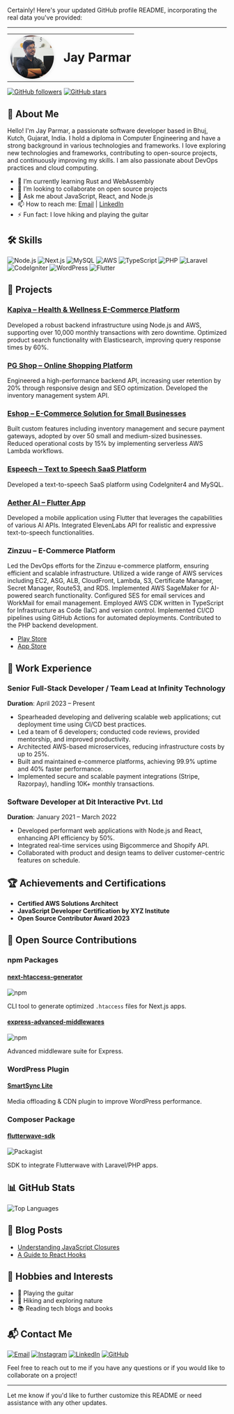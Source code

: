Certainly! Here's your updated GitHub profile README, incorporating the real data you've provided:

---

<table>
  <tr>
    <td>
      <img src="IMG_0427.jpeg" alt="Jay Parmar" width="100" style="border-radius: 50%; box-shadow: 0 2px 8px rgba(0, 0, 0, 0.1);" />
    </td>
    <td style="vertical-align: middle; padding-left: 15px;">
      <h1 style="margin: 0;">Jay Parmar</h1>
    </td>
  </tr>
</table>

[![GitHub followers](https://img.shields.io/github/followers/jaysparmar?label=Followers\&style=social)](https://github.com/jaysparmar?tab=followers)
[![GitHub stars](https://img.shields.io/github/stars/jaysparmar?label=Stars\&style=social)](https://github.com/jaysparmar?tab=repositories)

## 👋 About Me

Hello! I'm Jay Parmar, a passionate software developer based in Bhuj, Kutch, Gujarat, India. I hold a diploma in Computer Engineering and have a strong background in various technologies and frameworks. I love exploring new technologies and frameworks, contributing to open-source projects, and continuously improving my skills. I am also passionate about DevOps practices and cloud computing.

* 🌱 I’m currently learning Rust and WebAssembly
* 👯 I’m looking to collaborate on open source projects
* 💬 Ask me about JavaScript, React, and Node.js
* 📫 How to reach me: [Email](mailto:bharticloud@gmail.com) | [LinkedIn](https://www.linkedin.com/in/jaykumar-parmar-76032028a)
* ⚡ Fun fact: I love hiking and playing the guitar

## 🛠 Skills

![Node.js](https://img.shields.io/badge/-Node.js-339933?logo=node.js\&logoColor=white\&style=flat)
![Next.js](https://img.shields.io/badge/-Next.js-000000?logo=next.js\&logoColor=white\&style=flat)
![MySQL](https://img.shields.io/badge/-MySQL-4479A1?logo=mysql\&logoColor=white\&style=flat)
![AWS](https://img.shields.io/badge/-AWS-FF9900?logo=amazon-aws\&logoColor=white\&style=flat)
![TypeScript](https://img.shields.io/badge/-TypeScript-007ACC?logo=typescript\&logoColor=white\&style=flat)
![PHP](https://img.shields.io/badge/-PHP-777BB4?logo=php\&logoColor=white\&style=flat)
![Laravel](https://img.shields.io/badge/-Laravel-FF2D20?logo=laravel\&logoColor=white\&style=flat)
![CodeIgniter](https://img.shields.io/badge/-CodeIgniter-EF4223?logo=codeigniter\&logoColor=white\&style=flat)
![WordPress](https://img.shields.io/badge/-WordPress-21759B?logo=wordpress\&logoColor=white\&style=flat)
![Flutter](https://img.shields.io/badge/-Flutter-02569B?logo=flutter\&logoColor=white\&style=flat)

## 🚀 Projects

### [Kapiva – Health & Wellness E-Commerce Platform](https://kapiva.in)

Developed a robust backend infrastructure using Node.js and AWS, supporting over 10,000 monthly transactions with zero downtime. Optimized product search functionality with Elasticsearch, improving query response times by 60%.

### [PG Shop – Online Shopping Platform](https://pgshop.in)

Engineered a high-performance backend API, increasing user retention by 20% through responsive design and SEO optimization. Developed the inventory management system API.

### [Eshop – E-Commerce Solution for Small Businesses](https://vendor.eshopweb.store)

Built custom features including inventory management and secure payment gateways, adopted by over 50 small and medium-sized businesses. Reduced operational costs by 15% by implementing serverless AWS Lambda workflows.

### [Espeech – Text to Speech SaaS Platform](https://espeech.in)

Developed a text-to-speech SaaS platform using CodeIgniter4 and MySQL.

### [Aether AI – Flutter App](#)

Developed a mobile application using Flutter that leverages the capabilities of various AI APIs. Integrated ElevenLabs API for realistic and expressive text-to-speech functionalities.

### Zinzuu – E-Commerce Platform

Led the DevOps efforts for the Zinzuu e-commerce platform, ensuring efficient and scalable infrastructure. Utilized a wide range of AWS services including EC2, ASG, ALB, CloudFront, Lambda, S3, Certificate Manager, Secret Manager, Route53, and RDS. Implemented AWS SageMaker for AI-powered search functionality. Configured SES for email services and WorkMail for email management. Employed AWS CDK written in TypeScript for Infrastructure as Code (IaC) and version control. Implemented CI/CD pipelines using GitHub Actions for automated deployments. Contributed to the PHP backend development.

* [Play Store](https://play.google.com/store/apps/details?id=com.zinzuu.store)
* [App Store](https://apps.apple.com/in/app/zinzuu/id6618138386)

## 💼 Work Experience

### Senior Full-Stack Developer / Team Lead at Infinity Technology

**Duration**: April 2023 – Present

* Spearheaded developing and delivering scalable web applications; cut deployment time using CI/CD best practices.
* Led a team of 6 developers; conducted code reviews, provided mentorship, and improved productivity.
* Architected AWS-based microservices, reducing infrastructure costs by up to 25%.
* Built and maintained e-commerce platforms, achieving 99.9% uptime and 40% faster performance.
* Implemented secure and scalable payment integrations (Stripe, Razorpay), handling 10K+ monthly transactions.

### Software Developer at Dit Interactive Pvt. Ltd

**Duration**: January 2021 – March 2022

* Developed performant web applications with Node.js and React, enhancing API efficiency by 50%.
* Integrated real-time services using Bigcommerce and Shopify API.
* Collaborated with product and design teams to deliver customer-centric features on schedule.

## 🏆 Achievements and Certifications

* **Certified AWS Solutions Architect**
* **JavaScript Developer Certification by XYZ Institute**
* **Open Source Contributor Award 2023**

## 🌟 Open Source Contributions

### npm Packages

#### [next-htaccess-generator](https://www.npmjs.com/package/next-htaccess-generator)

![npm](https://img.shields.io/npm/dw/next-htaccess-generator?label=Downloads\&style=flat)

CLI tool to generate optimized `.htaccess` files for Next.js apps.

#### [express-advanced-middlewares](https://www.npmjs.com/package/express-advanced-middlewares)

![npm](https://img.shields.io/npm/dw/express-advanced-middlewares?label=Downloads\&style=flat)

Advanced middleware suite for Express.

### WordPress Plugin

#### [SmartSync Lite](https://wordpress.org/plugins/smartsync-lite-media-offloader-and-assets-cdn/)

Media offloading & CDN plugin to improve WordPress performance.

### Composer Package

#### [flutterwave-sdk](https://packagist.org/packages/jaysparmar/flutterwave-sdk)

![Packagist](https://img.shields.io/packagist/dt/jaysparmar/flutterwave-sdk?label=Downloads\&style=flat)

SDK to integrate Flutterwave with Laravel/PHP apps.

## 📊 GitHub Stats

![Top Languages](https://github-readme-stats.vercel.app/api/top-langs/?username=jaysparmar\&layout=compact\&theme=radical)

## 📝 Blog Posts

* [Understanding JavaScript Closures](https://blog.example.com/js-closures)
* [A Guide to React Hooks](https://blog.example.com/react-hooks)

## 🎨 Hobbies and Interests

* 🎸 Playing the guitar
* 🥾 Hiking and exploring nature
* 📚 Reading tech blogs and books

## 📬 Contact Me

[![Email](https://img.shields.io/badge/Email-D14836?style=flat\&logo=gmail\&logoColor=white)](mailto:bharticloud@gmail.com)
[![Instagram](https://img.shields.io/badge/Instagram-E4405F?style=flat\&logo=instagram\&logoColor=white)](https://www.instagram.com/jayparmar.js/)
[![LinkedIn](https://img.shields.io/badge/LinkedIn-0077B5?style=flat\&logo=linkedin\&logoColor=white)](https://www.linkedin.com/in/jaykumar-parmar-76032028a)
[![GitHub](https://img.shields.io/badge/GitHub-181717?style=flat\&logo=github\&logoColor=white)](https://github.com/jaysparmar)

Feel free to reach out to me if you have any questions or if you would like to collaborate on a project!

---

Let me know if you'd like to further customize this README or need assistance with any other updates.
